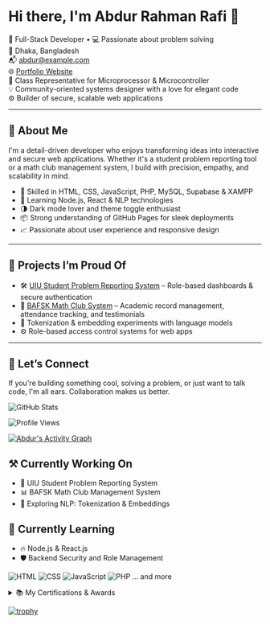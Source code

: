 # Hi there, I'm Abdur Rahman Rafi 👋  
🎯 Full-Stack Developer • 💻 Passionate about problem solving  
📍 Dhaka, Bangladesh  
📬 abdur@example.com  
🌐 [Portfolio Website](https://abdur-rahman-rafi.github.io/resume/)  
🧠 Class Representative for Microprocessor & Microcontroller  
💡 Community-oriented systems designer with a love for elegant code  
⚙️ Builder of secure, scalable web applications  

---

## 🚀 About Me  
I'm a detail-driven developer who enjoys transforming ideas into interactive and secure web applications. Whether it's a student problem reporting tool or a math club management system, I build with precision, empathy, and scalability in mind.

- 🔧 Skilled in HTML, CSS, JavaScript, PHP, MySQL, Supabase & XAMPP  
- 🧪 Learning Node.js, React & NLP technologies  
- 🌗 Dark mode lover and theme toggle enthusiast  
- 📦 Strong understanding of GitHub Pages for sleek deployments  
- 📈 Passionate about user experience and responsive design  

---

## 🔨 Projects I’m Proud Of  
- 🛠️ [UIU Student Problem Reporting System](#) – Role-based dashboards & secure authentication  
- 🧮 [BAFSK Math Club System](#) – Academic record management, attendance tracking, and testimonials  
- 🧠 Tokenization & embedding experiments with language models  
- ⚙️ Role-based access control systems for web apps  

---

## 💬 Let’s Connect  
If you're building something cool, solving a problem, or just want to talk code, I'm all ears. Collaboration makes us better.

![GitHub Stats](https://github-readme-stats.vercel.app/api?username=abdurrafi&show_icons=true&theme=tokyonight)

![Profile Views](https://komarev.com/ghpvc/?username=abdurrafi&color=green)

[![Abdur's Activity Graph](https://github-readme-activity-graph.cyclic.app/graph?username=abdurrafi&theme=github-compact)](https://github.com/ashutosh00710/github-readme-activity-graph)

## ⚒️ Currently Working On  
- 🧠 UIU Student Problem Reporting System  
- 📊 BAFSK Math Club Management System  
- 🧪 Exploring NLP: Tokenization & Embeddings  

## 📘 Currently Learning  
- 🔥 Node.js & React.js  
- 🛡️ Backend Security and Role Management  

![HTML](https://img.shields.io/badge/-HTML5-E34F26?style=flat&logo=html5&logoColor=white)
![CSS](https://img.shields.io/badge/-CSS3-1572B6?style=flat&logo=css3&logoColor=white)
![JavaScript](https://img.shields.io/badge/-JavaScript-F7DF1E?style=flat&logo=javascript&logoColor=black)
![PHP](https://img.shields.io/badge/-PHP-777BB4?style=flat&logo=php&logoColor=white)
... and more

<details>
  <summary>📚 My Certifications & Awards</summary>
  - Blockchain Olympiad Bangladesh Finalist 🏅  
  - Microprocessor Theory Class Rep 🧠  
</details>

[![trophy](https://github-profile-trophy.vercel.app/?username=abdurrafi)](https://github.com/ryo-ma/github-profile-trophy)

